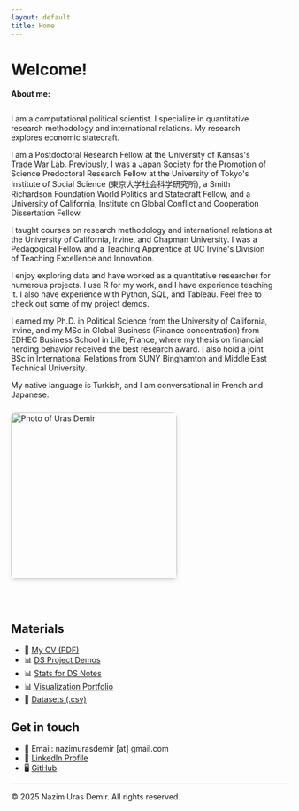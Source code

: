 ```yaml
---
layout: default
title: Home
---
```


# Welcome!

**About me:**

<div style="display: flex; align-items: flex-start; flex-wrap: wrap;">

<div style="flex: 2; min-width: 300px; padding-right: 30px;">

I am a computational political scientist. I specialize in quantitative research methodology and international relations. My research explores economic statecraft.

I am a Postdoctoral Research Fellow at the University of Kansas's Trade War Lab. Previously, I was a Japan Society for the Promotion of Science Predoctoral Research Fellow at the University of Tokyo's Institute of Social Science (東京大学社会科学研究所), a Smith Richardson Foundation World Politics and Statecraft Fellow, and a University of California, Institute on Global Conflict and Cooperation Dissertation Fellow.

I taught courses on research methodology and international relations at the University of California, Irvine, and Chapman University. I was a Pedagogical Fellow and a Teaching Apprentice at UC Irvine's Division of Teaching Excellence and Innovation.

I enjoy exploring data and have worked as a quantitative researcher for numerous projects. I use R for my work, and I have experience teaching it. I also have experience with Python, SQL, and Tableau. Feel free to check out some of my project demos.

I earned my Ph.D. in Political Science from the University of California, Irvine, and my MSc in Global Business (Finance concentration) from EDHEC Business School in Lille, France, where my thesis on financial herding behavior received the best research award. I also hold a joint BSc in International Relations from SUNY Binghamton and Middle East Technical University.

My native language is Turkish, and I am conversational in French and Japanese.

</div>

<div style="flex: 1; min-width: 250px; padding-top: 10px;">
<img src="/assets/images/git_photo.jpg" alt="Photo of Uras Demir" style="width: 300px; height: auto; border-radius: 8px; box-shadow: 0px 4px 8px rgba(0,0,0,0.1);">
</div>

</div>

<br><br>

## Materials

- 📄 [My CV (PDF)](/assets/docs/Demir_CV_2025.pdf)
- 📊 [DS Project Demos](/assets/plots/plot.html)
- 📊 [Stats for DS Notes](/assets/docs/Demir_Stats_for_DS.pdf)
- 📊 [Visualization Portfolio](/assets/plots/plot.html)
- 📂 [Datasets (.csv)](/assets/data/data.csv)

## Get in touch

- 📧 Email: nazimurasdemir [at] gmail.com
- 💼 [LinkedIn Profile](https://www.linkedin.com/in/nazimurasdemir)
- 🖥️ [GitHub](https://github.com/urasdemir)

---

© 2025 Nazim Uras Demir. All rights reserved.
